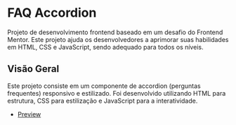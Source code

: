 # FAQ Accordion

Projeto de desenvolvimento frontend baseado em um desafio do Frontend Mentor. Este projeto ajuda os desenvolvedores a aprimorar suas habilidades em HTML, CSS e JavaScript, sendo adequado para todos os níveis.

## Visão Geral

Este projeto consiste em um componente de accordion (perguntas frequentes) responsivo e estilizado. Foi desenvolvido utilizando HTML para estrutura, CSS para estilização e JavaScript para a interatividade.

- [Preview](#preview)